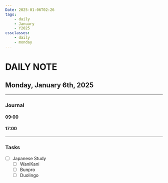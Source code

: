 ```yaml
---
Date: 2025-01-06T02:26
tags:
    - daily
    - January
    - Y2025
cssclasses:
    - daily
    - monday
---
```

# DAILY NOTE
## Monday, January 6th, 2025
***
### Journal

#### 09:00

#### 17:00

***
### Tasks
- [ ] Japanese Study
    - [ ] WaniKani
    - [ ] Bunpro
    - [ ] Duolingo